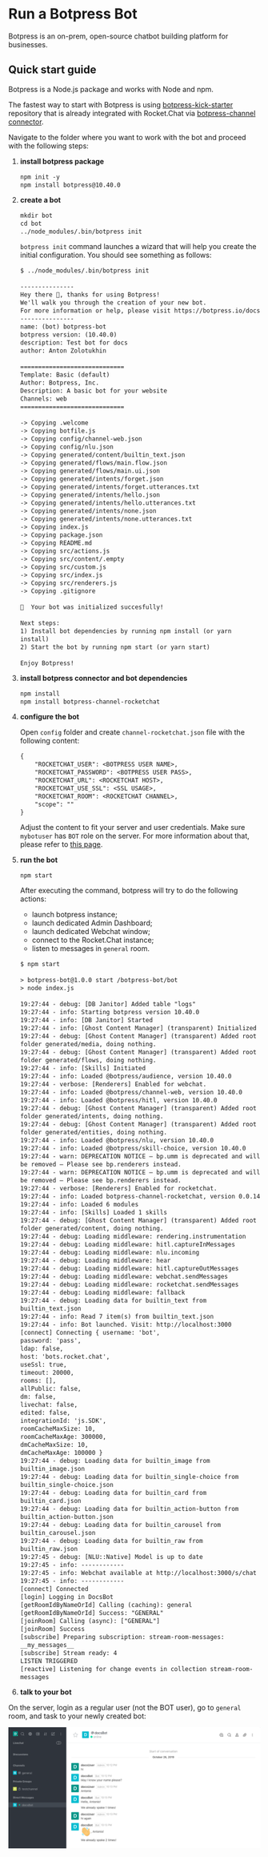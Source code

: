 # Run a Botpress Bot

Botpress is an on-prem, open-source chatbot building platform for businesses.

## Quick start guide

Botpress is a Node.js package and works with Node and npm.

The fastest way to start with Botpress is using [botpress-kick-starter](https://github.com/RocketChat/botpress-kick-starter) repository that is already integrated with Rocket.Chat
via [botpress-channel connector](https://github.com/RocketChat/botpress-channel-rocketchat).

Navigate to the folder where you want to work with the bot and proceed with the following steps:

1. **install botpress package**

    ```
    npm init -y
    npm install botpress@10.40.0
    ```

1. **create a bot**

    ```
    mkdir bot
    cd bot
    ../node_modules/.bin/botpress init
    ```

    `botpress init` command launches a wizard that will help you create the initial configuration.
    You should see something as follows:

    ```
    $ ../node_modules/.bin/botpress init

    ---------------
    Hey there 👋, thanks for using Botpress!
    We'll walk you through the creation of your new bot.
    For more information or help, please visit https://botpress.io/docs
    ---------------
    name: (bot) botpress-bot
    botpress version: (10.40.0)
    description: Test bot for docs
    author: Anton Zolotukhin

    =============================
    Template: Basic (default)
    Author: Botpress, Inc.
    Description: A basic bot for your website
    Channels: web
    =============================

    -> Copying .welcome
    -> Copying botfile.js
    -> Copying config/channel-web.json
    -> Copying config/nlu.json
    -> Copying generated/content/builtin_text.json
    -> Copying generated/flows/main.flow.json
    -> Copying generated/flows/main.ui.json
    -> Copying generated/intents/forget.json
    -> Copying generated/intents/forget.utterances.txt
    -> Copying generated/intents/hello.json
    -> Copying generated/intents/hello.utterances.txt
    -> Copying generated/intents/none.json
    -> Copying generated/intents/none.utterances.txt
    -> Copying index.js
    -> Copying package.json
    -> Copying README.md
    -> Copying src/actions.js
    -> Copying src/content/.empty
    -> Copying src/custom.js
    -> Copying src/index.js
    -> Copying src/renderers.js
    -> Copying .gitignore

    🎉  Your bot was initialized succesfully!

    Next steps:
    1) Install bot dependencies by running npm install (or yarn install)
    2) Start the bot by running npm start (or yarn start)

    Enjoy Botpress!
    ```

1. **install botpress connector and bot dependencies**

    ```
    npm install
    npm install botpress-channel-rocketchat
    ```

2. **configure the bot**

    Open `config` folder and create `channel-rocketchat.json` file with the following content:

    ```
    {
        "ROCKETCHAT_USER": <BOTPRESS USER NAME>,
        "ROCKETCHAT_PASSWORD": <BOTPRESS USER PASS>,
        "ROCKETCHAT_URL": <ROCKETCHAT HOST>,
        "ROCKETCHAT_USE_SSL": <SSL USAGE>,
        "ROCKETCHAT_ROOM": <ROCKETCHAT CHANNEL>,
        "scope": ""
    }
    ```

    Adjust the content to fit your server and user credentials.
    Make sure `mybotuser` has `BOT` role on the server.
    For more information about that, please refer to [this page](../#1-create-a-bot-user).

3. **run the bot**

    ```
    npm start
    ```

    After executing the command, botpress will try to do the following actions:
    * launch botpress instance;
    * launch dedicated Admin Dashboard;
    * launch dedicated Webchat window;
    * connect to the Rocket.Chat instance;
    * listen to messages in `general` room.

    ```
    $ npm start

    > botpress-bot@1.0.0 start /botpress-bot/bot
    > node index.js

    19:27:44 - debug: [DB Janitor] Added table "logs"
    19:27:44 - info: Starting botpress version 10.40.0
    19:27:44 - info: [DB Janitor] Started
    19:27:44 - info: [Ghost Content Manager] (transparent) Initialized
    19:27:44 - debug: [Ghost Content Manager] (transparent) Added root folder generated/media, doing nothing.
    19:27:44 - debug: [Ghost Content Manager] (transparent) Added root folder generated/flows, doing nothing.
    19:27:44 - info: [Skills] Initiated
    19:27:44 - info: Loaded @botpress/audience, version 10.40.0
    19:27:44 - verbose: [Renderers] Enabled for webchat.
    19:27:44 - info: Loaded @botpress/channel-web, version 10.40.0
    19:27:44 - info: Loaded @botpress/hitl, version 10.40.0
    19:27:44 - debug: [Ghost Content Manager] (transparent) Added root folder generated/intents, doing nothing.
    19:27:44 - debug: [Ghost Content Manager] (transparent) Added root folder generated/entities, doing nothing.
    19:27:44 - info: Loaded @botpress/nlu, version 10.40.0
    19:27:44 - info: Loaded @botpress/skill-choice, version 10.40.0
    19:27:44 - warn: DEPRECATION NOTICE – bp.umm is deprecated and will be removed – Please see bp.renderers instead.
    19:27:44 - warn: DEPRECATION NOTICE – bp.umm is deprecated and will be removed – Please see bp.renderers instead.
    19:27:44 - verbose: [Renderers] Enabled for rocketchat.
    19:27:44 - info: Loaded botpress-channel-rocketchat, version 0.0.14
    19:27:44 - info: Loaded 6 modules
    19:27:44 - info: [Skills] Loaded 1 skills
    19:27:44 - debug: [Ghost Content Manager] (transparent) Added root folder generated/content, doing nothing.
    19:27:44 - debug: Loading middleware: rendering.instrumentation
    19:27:44 - debug: Loading middleware: hitl.captureInMessages
    19:27:44 - debug: Loading middleware: nlu.incoming
    19:27:44 - debug: Loading middleware: hear
    19:27:44 - debug: Loading middleware: hitl.captureOutMessages
    19:27:44 - debug: Loading middleware: webchat.sendMessages
    19:27:44 - debug: Loading middleware: rocketchat.sendMessages
    19:27:44 - debug: Loading middleware: fallback
    19:27:44 - debug: Loading data for builtin_text from builtin_text.json
    19:27:44 - info: Read 7 item(s) from builtin_text.json
    19:27:44 - info: Bot launched. Visit: http://localhost:3000
    [connect] Connecting { username: 'bot',
    password: 'pass',
    ldap: false,
    host: 'bots.rocket.chat',
    useSsl: true,
    timeout: 20000,
    rooms: [],
    allPublic: false,
    dm: false,
    livechat: false,
    edited: false,
    integrationId: 'js.SDK',
    roomCacheMaxSize: 10,
    roomCacheMaxAge: 300000,
    dmCacheMaxSize: 10,
    dmCacheMaxAge: 100000 }
    19:27:44 - debug: Loading data for builtin_image from builtin_image.json
    19:27:44 - debug: Loading data for builtin_single-choice from builtin_single-choice.json
    19:27:44 - debug: Loading data for builtin_card from builtin_card.json
    19:27:44 - debug: Loading data for builtin_action-button from builtin_action-button.json
    19:27:44 - debug: Loading data for builtin_carousel from builtin_carousel.json
    19:27:44 - debug: Loading data for builtin_raw from builtin_raw.json
    19:27:45 - debug: [NLU::Native] Model is up to date
    19:27:45 - info: ------------
    19:27:45 - info: Webchat available at http://localhost:3000/s/chat
    19:27:45 - info: ------------
    [connect] Connected
    [login] Logging in DocsBot
    [getRoomIdByNameOrId] Calling (caching): general
    [getRoomIdByNameOrId] Success: "GENERAL"
    [joinRoom] Calling (async): ["GENERAL"]
    [joinRoom] Success
    [subscribe] Preparing subscription: stream-room-messages: __my_messages__
    [subscribe] Stream ready: 4
    LISTEN TRIGGERED
    [reactive] Listening for change events in collection stream-room-messages
    ```

4. **talk to your bot**

On the server, login as a regular user (not the BOT user), go to `general` room, and task to your
newly created bot:

![Botpress bot responses to user messages](./images/botpress-bot-responses.png)